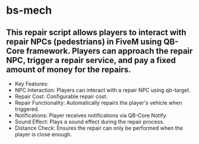 # bs-mech

## This repair script allows players to interact with repair NPCs (pedestrians) in FiveM using QB-Core framework. Players can approach the repair NPC, trigger a repair service, and pay a fixed amount of money for the repairs.

* Key Features:
* NPC Interaction: Players can interact with a repair NPC using qb-target.
* Repair Cost: Configurable repair cost.
* Repair Functionality: Automatically repairs the player's vehicle when triggered.
* Notifications: Player receives notifications via QB-Core Notify.
* Sound Effect: Plays a sound effect during the repair process.
* Distance Check: Ensures the repair can only be performed when the player is close enough.

